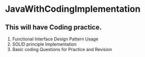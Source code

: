 # JavaWithCodingImplementation
This will have Coding practice. 
-------------------
1. Functional Interface Design Pattern Usage
2. SOLID principle Implementation
3. Basic coding Questions for Practice and Revision
